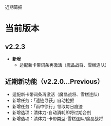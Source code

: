近期简报

# 当前版本

## v2.2.3

- **新增**
  - 适配新卡带词条再激活（魔晶战将、雪糕连队）

## 近期新功能（v2.2.0...Previous）

- 适配新卡带词条再激活（魔晶战将、雪糕连队）
- 新增任务：「遗迹寻获」自动挖掘
- 新增任务：「雨中徐行」领取每日痕迹
- 新增选项：清体力-自动消耗即将过期合剂
- 新增选项：清体力-卡带类型-雪糕连队/魔晶战将

